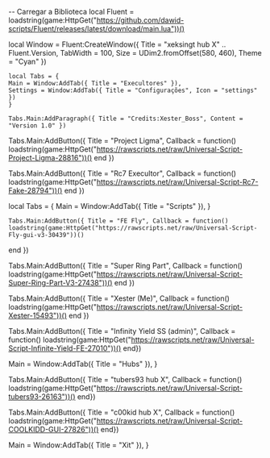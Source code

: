  -- Carregar a Biblioteca
local Fluent = loadstring(game:HttpGet("https://github.com/dawid-scripts/Fluent/releases/latest/download/main.lua"))()

local Window = Fluent:CreateWindow({
    Title = "xeksingt hub X" .. Fluent.Version,
    TabWidth = 100, Size = UDim2.fromOffset(580, 460), Theme = "Cyan"
    })
    
    local Tabs = {
    Main = Window:AddTab({ Title = "Execultores" }),
    Settings = Window:AddTab({ Title = "Configurações", Icon = "settings" })
    }
    
    Tabs.Main:AddParagraph({ Title = "Credits:Xester_Boss", Content = "Version 1.0" })
   
   Tabs.Main:AddButton({ Title = "Project Ligma", Callback = function()
    loadstring(game:HttpGet("https://rawscripts.net/raw/Universal-Script-Project-Ligma-28816"))()
end })

Tabs.Main:AddButton({ Title = "Rc7 Execultor", Callback = function()
    loadstring(game:HttpGet("https://rawscripts.net/raw/Universal-Script-Rc7-Fake-28794"))()
end })

  local Tabs = {
    Main = Window:AddTab({ Title = "Scripts" }),
    }
    
    Tabs.Main:AddButton({ Title = "FE Fly", Callback = function()
    loadstring(game:HttpGet("https://rawscripts.net/raw/Universal-Script-Fly-gui-v3-30439"))()
end })

Tabs.Main:AddButton({ Title = "Super Ring Part", Callback = function()
   loadstring(game:HttpGet("https://rawscripts.net/raw/Universal-Script-Super-Ring-Part-V3-27438"))()
end })

Tabs.Main:AddButton({ Title = "Xester (Me)", Callback = function()
    loadstring(game:HttpGet("https://rawscripts.net/raw/Universal-Script-Xester-15493"))()
end })

Tabs.Main:AddButton({ Title = "Infinity Yield SS (admin)", Callback = function()
loadstring(game:HttpGet("https://rawscripts.net/raw/Universal-Script-Infinite-Yield-FE-27010"))()
end})

Main = Window:AddTab({ Title = "Hubs" }),
}

Tabs.Main:AddButton({ Title = "tubers93 hub X", Callback = function()
loadstring(game:HttpGet("https://rawscripts.net/raw/Universal-Script-tubers93-26163"))()
end})

Tabs.Main:AddButton({ Title = "c00kid hub X", Callback = function()
loadstring(game:HttpGet("https://rawscripts.net/raw/Universal-Script-COOLKIDD-GUI-27826"))()
end})

Main = Window:AddTab({ Title = "Xit" }),
   }
